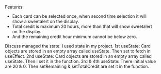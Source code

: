 Features: 
* Each card can be selected once, when second time selection it will show a sweetalert on the display.
* Total credit is maximum 20 hours, more than that will show sweetalert on the display.
* And the remaining credit hour minimum cannot be below zero.

Discuss managed the state:
I used state in my project. 
1st useState: Card objects are stored in an empty array called useState. Then set to fetch in useEffect.
2nd useState: Card objects are stored in an empty array called useState. Then I set it in the function.
3rd & 4th useState: There initial value are 20 & 0. Then setRemaining & setTotalCredit are set it in the function.
